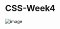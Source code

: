 # CSS-Week4
![image](https://user-images.githubusercontent.com/115491975/209403360-d500a686-479f-4ca2-b742-306ab8bd9880.png)
